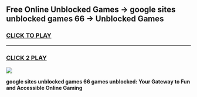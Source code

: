 
## Free Online Unblocked Games → google sites unblocked games 66 → Unblocked Games
<h3>
<a href="https://premium.freeplayer.one?title=google_sites_unblocked_games_66&ref=21F">CLICK TO PLAY</a></h3>
<hr>

<h3>
<a href="https://premium.freeplayer.one?title=google_sites_unblocked_games_66&ref=21F">CLICK 2 PLAY</a>
  
</h3>

<a href="https://premium.freeplayer.one?title=google_sites_unblocked_games_66&ref=21F/"><img src="https://clearcache.store/games.png"></a>


**google sites unblocked games 66 games unblocked: Your Gateway to Fun and Accessible Online Gaming**
